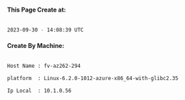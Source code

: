 
   
#### This Page Create at:

```bash

2023-09-30 - 14:08:39 UTC

```

#### Create By Machine:

```bash

Host Name : fv-az262-294

platform  : Linux-6.2.0-1012-azure-x86_64-with-glibc2.35

Ip Local  : 10.1.0.56

```

